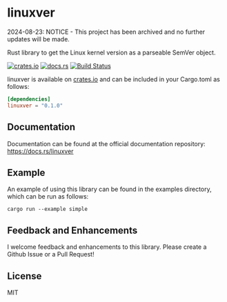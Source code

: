 # linuxver
2024-08-23: NOTICE - This project has been archived and no further updates will be made.

Rust library to get the Linux kernel version as a parseable SemVer object.

[![crates.io](http://meritbadge.herokuapp.com/linuxver)](https://crates.io/crates/linuxver)
[![docs.rs](https://docs.rs/linuxver/badge.svg)](https://docs.rs/linuxver)
[![Build Status](https://travis-ci.org/pwrdwnsys/linuxver.svg?branch=master)](https://travis-ci.org/pwrdwnsys/linuxver)

linuxver is available on [crates.io](https://crates.io/crates/linuxver) and can be included in your Cargo.toml as follows:

```toml
[dependencies]
linuxver = "0.1.0"
```

## Documentation

Documentation can be found at the official documentation repository: https://docs.rs/linuxver

## Example

An example of using this library can be found in the examples directory, which can be run as follows:

```shell
cargo run --example simple
```

## Feedback and Enhancements

I welcome feedback and enhancements to this library. Please create a Github Issue or a Pull Request!

## License
MIT
